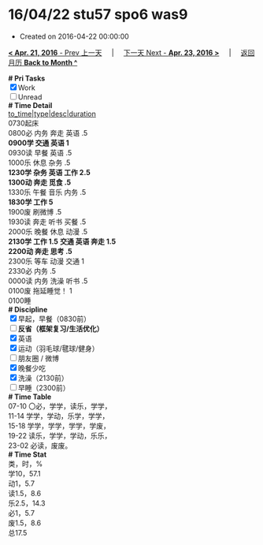 # 16/04/22 stu57 spo6 was9

- Created on 2016-04-22 00:00:00

[**< Apr. 21, 2016** - Prev 上一天](/lifelogs/2016/04/d21.md) &nbsp; &nbsp; | &nbsp; &nbsp; [下一天 Next - **Apr. 23, 2016 >**](/lifelogs/2016/04/d23.md) &nbsp; &nbsp; |  &nbsp; &nbsp; [返回月历 **Back to Month ^**](/lifelogs/2016/04/index.md)
<br/><div><b># Pri Tasks</b></div><div><input checked="true" type="checkbox"/>Work</div><div><input type="checkbox"/>Unread</div><div><b># Time Detail</b></div><div><u>to_time|type|desc|duration</u></div><div>0730起床</div><div>0800必 内务 奔走 英语 .5</div><div><b>0900学 交通 英语 1</b></div><div>0930读 早餐 英语 .5</div><div>1000乐 休息 杂务 .5</div><div><b>1230学 杂务 英语 工作 2.5</b></div><div><b>1300动 奔走 觅食 .5</b></div><div>1330乐 午餐 音乐 内务 .5</div><div><b>1830学 工作 5</b></div><div>1900废 刷微博 .5</div><div>1930读 奔走 听书 买餐 .5</div><div>2000乐 晚餐 休息 动漫 .5</div><div><b>2130学 工作 1.5</b> <b>交通 英语 奔走 1.5</b></div><div><b>2200动 奔走 思考 .5</b></div><div>2300乐 等车 动漫 交通 1</div><div>2330必 内务 .5</div><div>0000读 内务 洗澡 听书 .5</div><div>0100废 拖延睡觉！ 1</div><div>0100睡</div><div><b># Discipline</b></div><div><input checked="true" type="checkbox"/>早起，早餐（0830前）</div><div><b><input type="checkbox"/></b><b>反省（框架复习/生活优化）</b></div><div><input checked="true" type="checkbox"/>英语</div><div><input checked="true" type="checkbox"/>运动（羽毛球/毽球/健身）</div><div><input type="checkbox"/>朋友圈 / 微博</div><div><input checked="true" type="checkbox"/>晚餐少吃</div><div><input checked="true" type="checkbox"/>洗澡（2130前）</div><div><input type="checkbox"/>早睡（2300前）</div><div><b># Time Table</b></div><div>07-10 〇必，学学，读乐，学学，</div><div>11-14 学学，学动，乐学，学学，</div><div>15-18 学学，学学，学学，学废，</div><div>19-22 读乐，学学，学动，乐乐，</div><div>23-02 必读，废废。</div><div><b># Time Stat</b></div><div>类，时，%</div><div>学10，57.1</div><div>动1，5.7</div><div>读1.5，8.6</div><div>乐2.5，14.3</div><div>必1，5.7</div><div>废1.5，8.6</div><div>总17.5</div>
